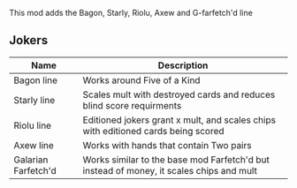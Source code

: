 This mod adds the Bagon, Starly, Riolu, Axew and G-farfetch'd line



## Jokers

| Name         | Description   |
| ------------- | ------------- |
| Bagon line  | Works around Five of a Kind  |
| Starly line | Scales mult with destroyed cards and reduces blind score requirments  |
| Riolu line | Editioned jokers grant x mult, and scales chips with editioned cards being scored |
| Axew line | Works with hands that contain Two pairs |
| Galarian Farfetch'd | Works similar to the base mod Farfetch'd but instead of money, it scales chips and mult  |
